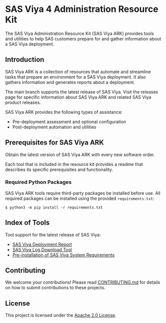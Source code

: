 # SAS Viya 4 Administration Resource Kit

The SAS Viya Administration Resource Kit (SAS Viya ARK) provides tools and utilities to help SAS customers prepare for and gather information about a SAS Viya deployment.

## Introduction
SAS Viya ARK is a collection of resources that automate and streamline tasks that prepare an environment for a SAS Viya deployment. It also gathers information and generates reports about a deployment.

The main branch supports the latest release of SAS Viya. Visit the releases page for specific information about SAS Viya ARK and related SAS Viya product releases.

SAS Viya ARK provides the following types of assistance:

  * Pre-deployment assessment and optional configuration
  * Post-deployment automation and utilities

## Prerequisites for SAS Viya ARK
Obtain the latest version of SAS Viya ARK with every new software order.

Each tool that is included in the resource kit provides a readme that describes its specific prerequisites and functionality.

### Required Python Packages
SAS Viya ARK tools require third-party packages be installed before use. All required packages can be installed using the provided `requirements.txt`:

```commandline
$ python3 -m pip install -r requirements.txt
```

## Index of Tools
Tool support for the latest release of SAS Viya:

* [SAS Viya Deployment Report](deployment_report)
* [SAS Viya Log Download Tool](download_pod_logs)
* [Pre-installation of SAS Viya System Requirements](pre_install_report)

## Contributing

We welcome your contributions! Please read [CONTRIBUTING.md](CONTRIBUTING.md) for details on how to submit contributions to these projects.

## License

This project is licensed under the [Apache 2.0 License](LICENSE).
